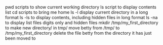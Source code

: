 pwd scripts to show current working directory
ls script to display contents list
cd scripts to bring me home
ls -l display current directory in a long format
ls -ls to display contents, including hidden files in long format
ls -na to display list files digits only and hidden files
mkdir /tmp/my_first_directory to make new directory/ in tmp/
move betty from /tmp/ to /tmp/my_first_directory
delete the file betty from the directory it has just been moved to
